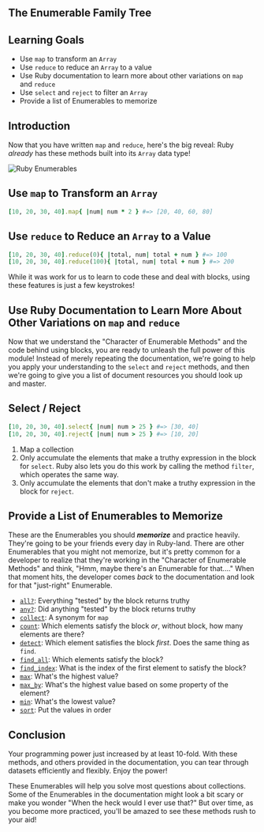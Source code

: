 ## The Enumerable Family Tree

## Learning Goals

* Use `map` to transform an `Array`
* Use `reduce` to reduce an `Array` to a value
* Use Ruby documentation to learn more about other variations on `map` and
  `reduce`
* Use `select` and `reject` to filter an `Array`
* Provide a list of Enumerables to memorize

## Introduction

Now that you have written `map` and `reduce`, here's the big reveal: Ruby
_already_ has these methods built into its `Array` data type!

![Ruby Enumerables](https://curriculum-content.s3.amazonaws.com/ruby-enumerables/enumerables-family-tree/Image_78_RubyMapTree.png)

## Use `map` to Transform an `Array`

```ruby
[10, 20, 30, 40].map{ |num| num * 2 } #=> [20, 40, 60, 80]
```

## Use `reduce` to Reduce an `Array` to a Value

```ruby
[10, 20, 30, 40].reduce(0){ |total, num| total + num } #=> 100
[10, 20, 30, 40].reduce(100){ |total, num| total + num } #=> 200
```

While it was work for us to learn to code these and deal with blocks, using
these features is just a few keystrokes!

## Use Ruby Documentation to Learn More About Other Variations on `map` and `reduce`

Now that we understand the "Character of Enumerable Methods" and the code
behind using blocks, you are ready to unleash the full power of this module!
Instead of merely repeating the documentation, we're going to help you apply
your understanding to the `select` and `reject` methods, and then we're going
to give you a list of document resources you should look up and master.

## Select / Reject

```ruby
[10, 20, 30, 40].select{ |num| num > 25 } #=> [30, 40]
[10, 20, 30, 40].reject{ |num| num > 25 } #=> [10, 20]
```

1. Map a collection
2. Only accumulate the elements that make a truthy expression in the block for
   `select`. Ruby also lets you do this work by calling the method `filter`,
   which operates the same way.
2. Only accumulate the elements that don't make a truthy expression in the
   block for `reject`.

## Provide a List of Enumerables to Memorize

These are the Enumerables you should ***memorize*** and practice heavily.
They're going to be your friends every day in Ruby-land. There are other
Enumerables that you might not memorize, but it's pretty common for a developer
to realize that they're working in the "Character of Enumerable Methods" and
think, "Hmm, maybe there's an Enumerable for that...." When that moment hits,
the developer comes _back_ to the documentation and look for that "just-right"
Enumerable.

* [`all?`][all?]: Everything "tested" by the block returns truthy
* [`any?`][any?]: Did anything "tested" by the block returns truthy
* [`collect`][collect]: A synonym for `map`
* [`count`][count]: Which elements satisfy the block _or_, without block, how many elements are there?
* [`detect`][detect]: Which element satisfies the block _first_. Does the same thing as `find`.
* [`find_all`][find_all]: Which elements satisfy the block?
* [`find_index`][find_index]: What is the index of the first element to satisfy the block?
* [`max`][max]: What's the highest value?
* [`max_by`][max_by]: What's the highest value based on some property of the element?
* [`min`][min]: What's the lowest value?
* [`sort`][sort]: Put the values in order

## Conclusion

Your programming power just increased by at least 10-fold. With these methods,
and others provided in the documentation, you can tear through datasets
efficiently and flexibly. Enjoy the power!


[all?]: https://ruby-doc.org/core-2.6.3/Enumerable.html#method-i-all-3F
[any?]: https://ruby-doc.org/core-2.6.3/Enumerable.html#method-i-any-3F
[collect]: https://ruby-doc.org/core-2.6.3/Enumerable.html#method-i-collect
[count]: https://ruby-doc.org/core-2.6.3/Enumerable.html#method-i-count
[detect]: https://ruby-doc.org/core-2.6.3/Enumerable.html#method-i-detect
[find_all]: https://ruby-doc.org/core-2.6.3/Enumerable.html#method-i-find_all
[find_index]: https://ruby-doc.org/core-2.6.3/Enumerable.html#method-i-find_index
[max]: https://ruby-doc.org/core-2.6.3/Enumerable.html#method-i-max
[max_by]:https://ruby-doc.org/core-2.6.3/Enumerable.html#method-i-max_by
[min]: https://ruby-doc.org/core-2.6.3/Enumerable.html#method-i-min
[sort]: https://ruby-doc.org/core-2.6.3/Enumerable.html#method-i-sort


These Enumerables will help you solve most questions about collections. Some of
the Enumerables in the documentation might look a bit scary or make you wonder
"When the heck would I ever use that?" But over time, as you become more
practiced, you'll be amazed to see these methods rush to your aid!



